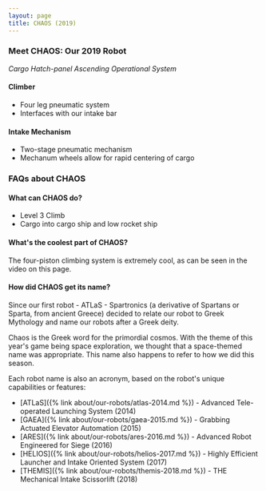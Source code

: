 ```yaml
---
layout: page
title: CHAOS (2019)
---
```


### Meet CHAOS: Our 2019 Robot
_Cargo Hatch-panel Ascending Operational System_

#### Climber
- Four leg pneumatic system
- Interfaces with our intake bar

#### Intake Mechanism
- Two-stage pneumatic mechanism
- Mechanum wheels allow for rapid centering of cargo

### FAQs about CHAOS

#### What can CHAOS do?
- Level 3 Climb
- Cargo into cargo ship and low rocket ship

#### What's the coolest part of CHAOS?
The four-piston climbing system is extremely cool, as can be seen in the video on this page.

#### How did CHAOS get its name?
Since our first robot - ATLaS - Spartronics (a derivative of Spartans or Sparta, from ancient Greece) decided to relate our robot to Greek Mythology and name our robots after a Greek deity.

Chaos is the Greek word for the primordial cosmos. With the theme of this year's game being space exploration, we thought that a space-themed name was appropriate. This name also happens to refer to how we did this season.

Each robot name is also an acronym, based on the robot's unique capabilities or features:
- [ATLaS]({% link about/our-robots/atlas-2014.md %}) - Advanced Tele-operated Launching System (2014)
- [GAEA]({% link about/our-robots/gaea-2015.md %}) - Grabbing Actuated Elevator Automation (2015)
- [ARES]({% link about/our-robots/ares-2016.md %}) - Advanced Robot Engineered for Siege (2016)
- [HELIOS]({% link about/our-robots/helios-2017.md %}) - Highly Efficient Launcher and Intake Oriented System (2017)
- [THEMIS]({% link about/our-robots/themis-2018.md %}) - THE Mechanical Intake Scissorlift (2018)
